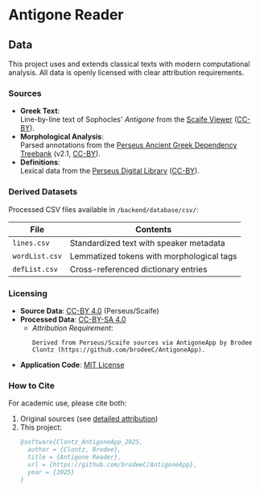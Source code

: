 # Antigone Reader

## Data

This project uses and extends classical texts with modern computational analysis. All data is openly licensed with clear attribution requirements.

### Sources

- **Greek Text**:  
  Line-by-line text of Sophocles' *Antigone* from the [Scaife Viewer](https://scaife.perseus.org/) ([CC-BY](https://creativecommons.org/licenses/by/4.0/)).
- **Morphological Analysis**:  
  Parsed annotations from the [Perseus Ancient Greek Dependency Treebank](https://perseusdl.github.io/treebank_data/) (v2.1, [CC-BY](https://creativecommons.org/licenses/by/4.0/)).
- **Definitions**:  
  Lexical data from the [Perseus Digital Library](http://www.perseus.tufts.edu) ([CC-BY](https://creativecommons.org/licenses/by/4.0/)).

### Derived Datasets

Processed CSV files available in `/backend/database/csv/`:

| File | Contents |
|------|----------|
| `lines.csv` | Standardized text with speaker metadata |
| `wordList.csv` | Lemmatized tokens with morphological tags |
| `defList.csv` | Cross-referenced dictionary entries |

### Licensing

- **Source Data**: [CC-BY 4.0](https://creativecommons.org/licenses/by/4.0/) (Perseus/Scaife)
- **Processed Data**: [CC-BY-SA 4.0](https://creativecommons.org/licenses/by-sa/4.0/)
  - *Attribution Requirement*:
    ```plaintext
    Derived from Perseus/Scaife sources via AntigoneApp by Brodee Clontz (https://github.com/brodeeC/AntigoneApp).
    ```
- **Application Code**: [MIT License](backend/database/csv/LICENSE.md)

### How to Cite

For academic use, please cite both:

1. Original sources (see [detailed attribution](/backend/database/csv/ATTRIBUTION.md))
2. This project:
   ```bibtex
   @software{Clontz_AntigoneApp_2025,
     author = {Clontz, Brodee},
     title = {Antigone Reader},
     url = {https://github.com/brodeeC/AntigoneApp},
     year = {2025}
   }